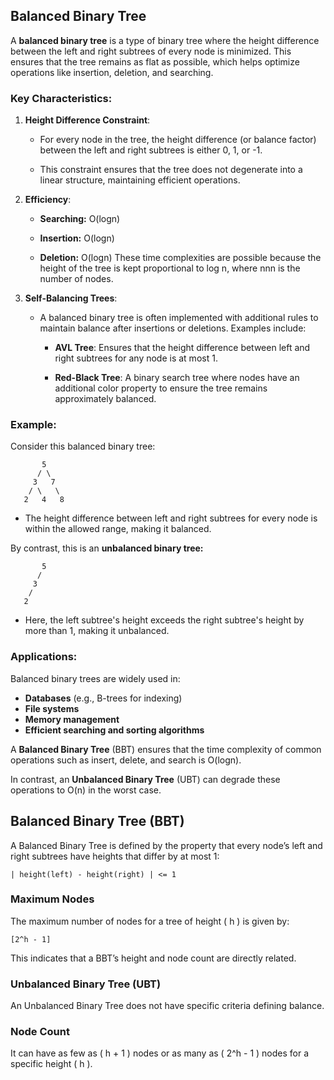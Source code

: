 ## Balanced Binary Tree

A **balanced binary tree** is a type of binary tree where the height difference between the left and right subtrees of every node is minimized. This ensures that the tree remains as flat as possible, which helps optimize operations like insertion, deletion, and searching.

### Key Characteristics:

1.  **Height Difference Constraint**:
    
    *   For every node in the tree, the height difference (or balance factor) between the left and right subtrees is either 0, 1, or -1.
        
    *   This constraint ensures that the tree does not degenerate into a linear structure, maintaining efficient operations.
        
2.  **Efficiency**:
    
    *   **Searching:** O(log⁡n)
        
    *   **Insertion:** O(log⁡n)
        
    *   **Deletion:** O(log⁡n) These time complexities are possible because the height of the tree is kept proportional to log n, where nnn is the number of nodes.
        
3.  **Self-Balancing Trees**:
    
    *   A balanced binary tree is often implemented with additional rules to maintain balance after insertions or deletions. Examples include:
        
        *   **AVL Tree**: Ensures that the height difference between left and right subtrees for any node is at most 1.
            
        *   **Red-Black Tree**: A binary search tree where nodes have an additional color property to ensure the tree remains approximately balanced.

### Example:
Consider this balanced binary tree:

```
       5
      / \
     3   7
    / \   \
   2   4   8

```
- The height difference between left and right subtrees for every node is within the allowed range, making it balanced.

By contrast, this is an **unbalanced binary tree:**

```
       5
      /
     3
    /
   2
```

- Here, the left subtree's height exceeds the right subtree's height by more than 1, making it unbalanced.

### Applications:
Balanced binary trees are widely used in:

- **Databases** (e.g., B-trees for indexing)
- **File systems**
- **Memory management**
- **Efficient searching and sorting algorithms**


A **Balanced Binary Tree** (BBT) ensures that the time complexity of common operations such as insert, delete, and search is O(log⁡n).

In contrast, an **Unbalanced Binary Tree** (UBT) can degrade these operations to O(n) in the worst case.

## Balanced Binary Tree (BBT)

A Balanced Binary Tree is defined by the property that every node’s left and right subtrees have heights that differ by at most 1:

```
| height(left) - height(right) | <= 1
```

### Maximum Nodes

The maximum number of nodes for a tree of height \( h \) is given by:

```
[2^h - 1]
```
This indicates that a BBT’s height and node count are directly related.



### Unbalanced Binary Tree (UBT)

An Unbalanced Binary Tree does not have specific criteria defining balance. 

### Node Count

It can have as few as \( h + 1 \) nodes or as many as \( 2^h - 1 \) nodes for a specific height \( h \).
